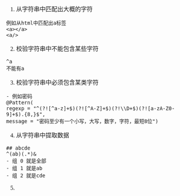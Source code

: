 <font face="Simsun" size=3>

1. 从字符串中匹配出大概的字符
~~~
例如从html中匹配出a标签
<a></a>
<a/>
~~~
2. 校验字符串中不能包含某些字符
~~~
^a
不能有a
~~~
3. 校验字符串中必须包含某类字符
~~~
- 例如密码
@Pattern(
regexp = "^(?![^a-z]+$)(?![^A-Z]+$)(?!\\D+$)(?![a-zA-Z0-9]+$).{8,}$", 
message = "密码至少有一个小写，大写，数字，字符，最短8位")

~~~
4. 从字符串中提取数据
~~~
## abcde
^(ab)(.*)&
- 组 0 就是全部
- 组 1 就是ab
- 组 2 就是cde
~~~
5. 

</font>